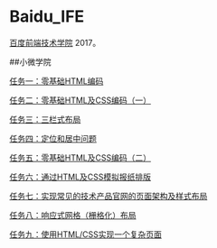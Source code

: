 #  Baidu_IFE

[百度前端技术学院](http://ife.baidu.com/) 2017。

##小微学院

[任务一：零基础HTML编码](http://htmlpreview.github.io/?https://github.com/felinewong/Baidu_IFE/blob/master/%E5%B0%8F%E5%BE%AE%E5%AD%A6%E9%99%A2/task_1/index.html)

[任务二：零基础HTML及CSS编码（一）](https://htmlpreview.github.io/?https://github.com/felinewong/Baidu_IFE/blob/master/%E5%B0%8F%E5%BE%AE%E5%AD%A6%E9%99%A2/task_2/index.html)

[任务三：三栏式布局](https://htmlpreview.github.io/?https://github.com/felinewong/Baidu_IFE/blob/master/%E5%B0%8F%E5%BE%AE%E5%AD%A6%E9%99%A2/task_3/index.html)

[任务四：定位和居中问题](https://htmlpreview.github.io/?https://github.com/felinewong/Baidu_IFE/blob/master/%E5%B0%8F%E5%BE%AE%E5%AD%A6%E9%99%A2/task_4/index.html)

[任务五：零基础HTML及CSS编码（二）](https://htmlpreview.github.io/?https://github.com/felinewong/Baidu_IFE/blob/master/%E5%B0%8F%E5%BE%AE%E5%AD%A6%E9%99%A2/task_5/index.html)

[任务六：通过HTML及CSS模拟报纸排版](https://htmlpreview.github.io/?https://github.com/felinewong/Baidu_IFE/blob/master/%E5%B0%8F%E5%BE%AE%E5%AD%A6%E9%99%A2/task_6/index.html)

[任务七：实现常见的技术产品官网的页面架构及样式布局](https://htmlpreview.github.io/?https://github.com/felinewong/Baidu_IFE/blob/master/%E5%B0%8F%E5%BE%AE%E5%AD%A6%E9%99%A2/task_7/index.html)

[任务八：响应式网格（栅格化）布局](https://htmlpreview.github.io/?https://github.com/felinewong/Baidu_IFE/blob/master/%E5%B0%8F%E5%BE%AE%E5%AD%A6%E9%99%A2/task_8/index.html)

[任务九：使用HTML/CSS实现一个复杂页面](https://htmlpreview.github.io/?https://github.com/felinewong/Baidu_IFE/blob/master/%E5%B0%8F%E5%BE%AE%E5%AD%A6%E9%99%A2/task_9/index.html)
